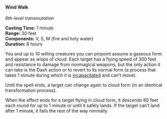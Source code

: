 #### Wind Walk
<!-- markdownlint-disable link-image-reference-definitions -->
[_metadata_:spell_name]:- "Wind Walk"
[_metadata_:spell_level]:- "6"
[_metadata_:spell_school]:- "transmutation"
[_metadata_:ritual]:- "false"
[_metadata_:casting_time_amount]:- "1"
[_metadata_:casting_time_unit]:- "minute"
[_metadata_:range]:- "30 feet"
[_metadata_:target]:- "up to 10 willing creatures"
[_metadata_:components_verbal]:- "true"
[_metadata_:components_somatic]:- "true"
[_metadata_:components_material]:- "true"
[_metadata_:components_material_description]:- "fire and holy water"
[_metadata_:duration]:- "8 hours"
[_metadata_:concentration]:- "false"
[_metadata_:compared_to_wotc_srd_5.1]:- "mechanics_same_wording_different"
[_metadata_:compared_to_a5e_srd]:- "mechanics_same_wording_different"
<!-- markdownlint-disable-next-line no-emphasis-as-heading -->
_6th-level transmutation_

**Casting Time:** 1 minute \
**Range:** 30 feet \
**Components:** V, S, M (fire and holy water) \
**Duration:** 8 hours

You and up to 10 willing creatures you can pinpoint assume a gaseous form and appear as wisps of cloud.
Each target has a flying speed of 300 feet and resistance to damage from nonmagical weapons, but the only action it can take is the Dash action or to revert to its normal form (a process that takes 1 minute during which it is [incapacitated](#Conditions_incapacitated) and can’t move).

Until the spell ends, a target can change again to cloud form (in an identical transformation process).

When the effect ends for a target flying in cloud form, it descends 60 feet each round for up to 1 minute or until it safely lands.
If the target can’t land after 1 minute, it falls the rest of the way normally.
